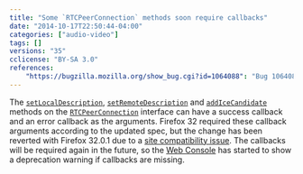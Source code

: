 ```yaml
---
title: "Some `RTCPeerConnection` methods soon require callbacks"
date: "2014-10-17T22:50:44-04:00"
categories: ["audio-video"]
tags: []
versions: "35"
cclicense: "BY-SA 3.0"
references:
    "https://bugzilla.mozilla.org/show_bug.cgi?id=1064088": "Bug 1064088 – PeerConnection should log deprecation warnings when required callbacks are missing."
---
```

The [`setLocalDescription`](https://developer.mozilla.org/en-US/docs/Web/API/RTCPeerConnection.setLocalDescription), [`setRemoteDescription`](https://developer.mozilla.org/en-US/docs/Web/API/RTCPeerConnection.setRemoteDescription) and [`addIceCandidate`](https://developer.mozilla.org/en-US/docs/Web/API/RTCPeerConnection.addIceCandidate) methods on the [`RTCPeerConnection`](https://developer.mozilla.org/en-US/docs/Web/API/RTCPeerConnection) interface can have a success callback and an error callback as the arguments. Firefox 32 required these callback arguments according to the updated spec, but the change has been reverted with Firefox 32.0.1 due to a [site compatibility issue](https://bugzilla.mozilla.org/show_bug.cgi?id=1063971). The callbacks will be required again in the future, so the [Web Console](https://developer.mozilla.org/en-US/docs/Tools/Web_Console) has started to show a deprecation warning if callbacks are missing.
